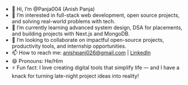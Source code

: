 - 👋 Hi, I’m @Panja004 (Anish Panja)
- 👀 I’m interested in full-stack web development, open source projects, and solving real-world problems with tech.
- 🌱 I’m currently learning advanced system design, DSA for placements, and building projects with Next.js and MongoDB.
- 💞️ I’m looking to collaborate on impactful open-source projects, productivity tools, and internship opportunities.
- 📫 How to reach me: anishpanj026@gmail.com | [LinkedIn](https://www.linkedin.com/in/anishpanja/)
- 😄 Pronouns: He/Him
- ⚡ Fun fact: I love creating digital tools that simplify life — and I have a knack for turning late-night project ideas into reality!

<!---
Panja004/Panja004 is a ✨ special ✨ repository because its `README.md` (this file) appears on your GitHub profile.
You can click the Preview link to take a look at your changes.
--->
